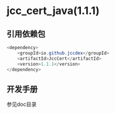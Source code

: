 # jcc_cert_java(1.1.1)

## 引用依赖包
````java
<dependency>
    <groupId>io.github.jccdex</groupId>
    <artifactId>JccCert</artifactId>
    <version>1.1.1</version>
</dependency>
````

## 开发手册
参见doc目录



